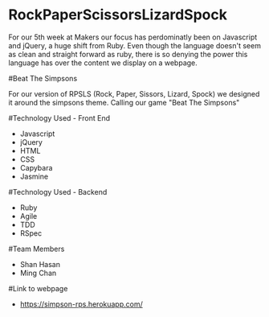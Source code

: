 RockPaperScissorsLizardSpock
=============================

For our 5th week at Makers our focus has perdominatly been on Javascript and jQuery, a huge shift from Ruby. Even though the language doesn't seem as clean and straight forward as ruby, there is so denying the power this language has over the content we display on a webpage. 

#Beat The Simpsons

For our version of RPSLS (Rock, Paper, Sissors, Lizard, Spock) we designed it around the simpsons theme. Calling our game "Beat The Simpsons"

#Technology Used - Front End

- Javascript
- jQuery
- HTML
- CSS
- Capybara
- Jasmine

#Technology Used - Backend
- Ruby
- Agile
- TDD
- RSpec

#Team Members
- Shan Hasan
- Ming Chan

#Link to webpage
- https://simpson-rps.herokuapp.com/
